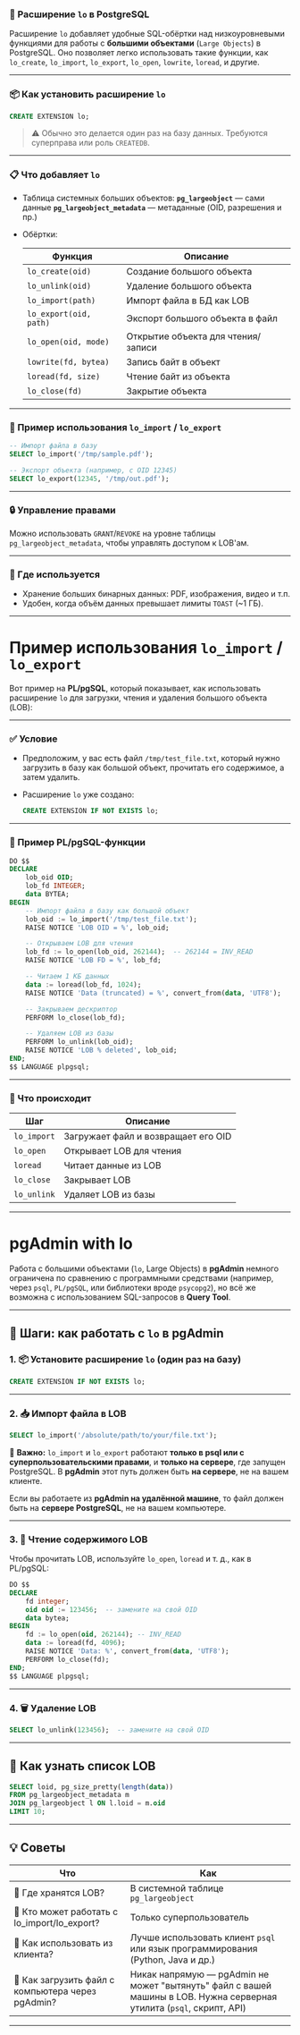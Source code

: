 ### 🔌 Расширение `lo` в PostgreSQL

Расширение `lo` добавляет удобные SQL-обёртки над низкоуровневыми функциями для работы с **большими объектами** (`Large Objects`) в PostgreSQL. Оно позволяет легко использовать такие функции, как `lo_create`, `lo_import`, `lo_export`, `lo_open`, `lowrite`, `loread`, и другие.

---

### 📦 Как установить расширение `lo`

```sql
CREATE EXTENSION lo;
```

> ⚠️ Обычно это делается один раз на базу данных. Требуются суперправа или роль `CREATEDB`.

---

### 📋 Что добавляет `lo`

* Таблица системных больших объектов:
  **`pg_largeobject`** — сами данные
  **`pg_largeobject_metadata`** — метаданные (OID, разрешения и пр.)

* Обёртки:

  | Функция                | Описание                           |
  | ---------------------- | ---------------------------------- |
  | `lo_create(oid)`       | Создание большого объекта          |
  | `lo_unlink(oid)`       | Удаление большого объекта          |
  | `lo_import(path)`      | Импорт файла в БД как LOB          |
  | `lo_export(oid, path)` | Экспорт большого объекта в файл    |
  | `lo_open(oid, mode)`   | Открытие объекта для чтения/записи |
  | `lowrite(fd, bytea)`   | Запись байт в объект               |
  | `loread(fd, size)`     | Чтение байт из объекта             |
  | `lo_close(fd)`         | Закрытие объекта                   |

---

### 📂 Пример использования `lo_import` / `lo_export`

```sql
-- Импорт файла в базу
SELECT lo_import('/tmp/sample.pdf');

-- Экспорт объекта (например, с OID 12345)
SELECT lo_export(12345, '/tmp/out.pdf');
```

---

### 🔒 Управление правами

Можно использовать `GRANT`/`REVOKE` на уровне таблицы `pg_largeobject_metadata`, чтобы управлять доступом к LOB'ам.

---

### 📌 Где используется

* Хранение больших бинарных данных: PDF, изображения, видео и т.п.
* Удобен, когда объём данных превышает лимиты `TOAST` (\~1 ГБ).

---



# Пример использования `lo_import` / `lo_export`

Вот пример на **PL/pgSQL**, который показывает, как использовать расширение `lo` для загрузки, чтения и удаления большого объекта (LOB):

---

### ✅ Условие

* Предположим, у вас есть файл `/tmp/test_file.txt`, который нужно загрузить в базу как большой объект, прочитать его содержимое, а затем удалить.
* Расширение `lo` уже создано:

  ```sql
  CREATE EXTENSION IF NOT EXISTS lo;
  ```

---

### 📄 Пример PL/pgSQL-функции

```sql
DO $$
DECLARE
    lob_oid OID;
    lob_fd INTEGER;
    data BYTEA;
BEGIN
    -- Импорт файла в базу как большой объект
    lob_oid := lo_import('/tmp/test_file.txt');
    RAISE NOTICE 'LOB OID = %', lob_oid;

    -- Открываем LOB для чтения
    lob_fd := lo_open(lob_oid, 262144);  -- 262144 = INV_READ
    RAISE NOTICE 'LOB FD = %', lob_fd;

    -- Читаем 1 КБ данных
    data := loread(lob_fd, 1024);
    RAISE NOTICE 'Data (truncated) = %', convert_from(data, 'UTF8');

    -- Закрываем дескриптор
    PERFORM lo_close(lob_fd);

    -- Удаляем LOB из базы
    PERFORM lo_unlink(lob_oid);
    RAISE NOTICE 'LOB % deleted', lob_oid;
END;
$$ LANGUAGE plpgsql;
```

---

### 🧠 Что происходит

| Шаг         | Описание                            |
| ----------- | ----------------------------------- |
| `lo_import` | Загружает файл и возвращает его OID |
| `lo_open`   | Открывает LOB для чтения            |
| `loread`    | Читает данные из LOB                |
| `lo_close`  | Закрывает LOB                       |
| `lo_unlink` | Удаляет LOB из базы                 |

---

# pgAdmin with lo

Работа с большими объектами (`lo`, Large Objects) в **pgAdmin** немного ограничена по сравнению с программными средствами (например, через `psql`, `PL/pgSQL`, или библиотеки вроде `psycopg2`), но всё же возможна с использованием SQL-запросов в **Query Tool**.

---

## 🔧 Шаги: как работать с `lo` в pgAdmin

### 1. 📦 Установите расширение `lo` (один раз на базу)

```sql
CREATE EXTENSION IF NOT EXISTS lo;
```

---

### 2. 📥 Импорт файла в LOB

```sql
SELECT lo_import('/absolute/path/to/your/file.txt');
```

🔸 **Важно:** `lo_import` и `lo_export` работают **только в psql или с суперпользовательскими правами**, и **только на сервере**, где запущен PostgreSQL.
В **pgAdmin** этот путь должен быть **на сервере**, не на вашем клиенте.

Если вы работаете из **pgAdmin на удалённой машине**, то файл должен быть на **сервере PostgreSQL**, не на вашем компьютере.

---

### 3. 🧾 Чтение содержимого LOB

Чтобы прочитать LOB, используйте `lo_open`, `loread` и т. д., как в PL/pgSQL:

```sql
DO $$
DECLARE
    fd integer;
    oid oid := 123456;  -- замените на свой OID
    data bytea;
BEGIN
    fd := lo_open(oid, 262144); -- INV_READ
    data := loread(fd, 4096);
    RAISE NOTICE 'Data: %', convert_from(data, 'UTF8');
    PERFORM lo_close(fd);
END;
$$ LANGUAGE plpgsql;
```

---

### 4. 🗑️ Удаление LOB

```sql
SELECT lo_unlink(123456);  -- замените на свой OID
```

---

## 🧠 Как узнать список LOB

```sql
SELECT loid, pg_size_pretty(length(data)) 
FROM pg_largeobject_metadata m
JOIN pg_largeobject l ON l.loid = m.oid
LIMIT 10;
```

---

## 💡 Советы

| Что                                               | Как                                                                                                                   |
| ------------------------------------------------- | --------------------------------------------------------------------------------------------------------------------- |
| 📍 Где хранятся LOB?                              | В системной таблице `pg_largeobject`                                                                                  |
| 🔐 Кто может работать с lo\_import/lo\_export?    | Только суперпользователь                                                                                              |
| 🔄 Как использовать из клиента?                   | Лучше использовать клиент `psql` или язык программирования (Python, Java и др.)                                       |
| 📁 Как загрузить файл с компьютера через pgAdmin? | Никак напрямую — pgAdmin не может "вытянуть" файл с вашей машины в LOB. Нужна серверная утилита (`psql`, скрипт, API) |

---




